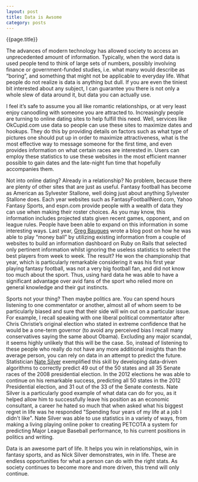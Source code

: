 ```yaml
---
layout: post
title: Data is Awsome
category: posts
---
```

{{page.title}}  

The advances of modern technology has allowed society to access an unprecedented amount of information. Typically, when the word data is used people tend to think of large sets of numbers, possibly involving finance or government-funded studies, i.e. what many would describe as “boring”, and something that might not be applicable to everyday life. What people do not realize is data is anything but dull. If you are even the tiniest bit interested about any subject, I can guarantee you there is not only a whole slew of data around it, but data you can actually use.

I feel it’s safe to assume you all like romantic relationships, or at very least enjoy canoodling with someone you are attracted to. Increasingly people are turning to online dating sites to help fulfill this need. Well, services like OkCupid.com use data so people can use these sites to maximize dates and hookups. They do this by providing details on factors such as what type of pictures one should put up in order to maximize attractiveness, what is the most effective way to message someone for the first time, and even provides information on what certain races are interested in. Users can employ these statistics to use these websites in the most efficient manner possible to gain dates and the late-night fun time that hopefully accompanies them.

Not into online dating? Already in a relationship? No problem, because there are plenty of other sites that are just as useful. Fantasy football has become as American as Sylvester Stallone, well doing just about anything Sylvester Stallone does. Each year websites such as FantasyFootballNerd.com, Yahoo Fantasy Sports, and espn.com provide people with a wealth of data they can use when making their roster choices. As you may know, this information includes projected stats given recent games, opponent, and on league rules. People have been able to expand on this information in some interesting ways. Last year, <a href="http://www.tablexi.com/blog/2012/08/a-gem-of-a-fantasy-football-data-api/developers/">Greg Baugues</a> wrote a blog post on how he was able to play “money ball” by utilizing existing information from a couple of websites to build an information dashboard on Ruby on Rails that selected only pertinent information whilst ignoring the useless statistics to select the best players from week to week. The result? He won the championship that year, which is particularly remarkable considering it was his first year playing fantasy football, was not a very big football fan, and did not know too much about the sport. Thus, using hard data he was able to have a significant advantage over avid fans of the sport who relied more on general knowledge and their gut instincts.

Sports not your thing? Then maybe politics are. You can spend hours listening to one commentator or another, almost all of whom seem to be particularly biased and sure that their side will win out on a particular issue. For example, I recall speaking with one liberal political commentator after Chris Christie’s original election who stated in extreme confidence that he would be a one-term governor (to avoid any perceived bias I recall many conservatives saying the same about Obama). Excluding any major scandal, it seems highly unlikely that this will be the case. So, instead of listening to these people who really do not have any more additional insights than the average person, you can rely on data in an attempt to predict the future. Statistician <a href="http://fivethirtyeight.blogs.nytimes.com/author/nate-silver/">Nate Silver</a> exemplified this skill by developing data-driven algorithms to correctly predict 49 out of the 50 states and all 35 Senate races of the 2008 presidential election. In the 2012 elections he was able to continue on his remarkable success, predicting all 50 states in the 2012 Presidential election, and 31 out of the 33 of the Senate contests. Nate Silver is a particularly good example of what data can do for you, as it helped allow him to successfully leave his position as an economic consultant, a career he hated so much that when asked what his biggest regret in life was he responded "Spending four years of my life at a job I didn't like". Nate Silver was able to use statistics in a variety of ways, from making a living playing online poker to creating PETCOTA a system for predicting Major League Baseball performance, to his current positions in politics and writing.

Data is an awesome part of life. It helps you win in relationships, win in fantasy sports, and as Nick Silver demonstrates, win in life. These are endless opportunities for what a person can do with the right stats. As society continues to become more and more driven, this trend will only continue. 
